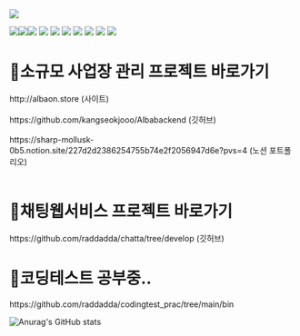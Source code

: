 <img src="https://capsule-render.vercel.app/api?type=wave&color=auto&height=300&section=header&text=Hello%20World!&fontSize=90" />


<img src="https://img.shields.io/badge/javascript-F7DF1E?style=flat&logo=javascript&logoColor=white"/><img src="https://img.shields.io/badge/git-F05032?style=flat&logo=git&logoColor=white"/><img src="https://img.shields.io/badge/spring-6DB33F?style=flat&logo=spring&logoColor=white"/>
<img src="https://img.shields.io/badge/springboot-6DB33F?style=flat&logo=springboot&logoColor=white"/>
<img src="https://img.shields.io/badge/node.js-339933?style=flat&logo=node.js&logoColor=white"/>
<img src="https://img.shields.io/badge/java-007054?style=flat&logo=java&logoColor=white"/>
<img src="https://img.shields.io/badge/AWS-007054?style=flat&logo=java&logoColor=white"/>
<img src="https://img.shields.io/badge/EC2-007054?style=flat&logo=java&logoColor=white"/>
<img src="https://img.shields.io/badge/RDS-007054?style=flat&logo=java&logoColor=white"/>
<img src="https://img.shields.io/badge/S3-007054?style=flat&logo=java&logoColor=white"/>

<h1>🧷소규모 사업장 관리 프로젝트 바로가기</h1>
http://albaon.store (사이트) <br></br>
https://github.com/kangseokjooo/Albabackend (깃허브) <br></br>
https://sharp-mollusk-0b5.notion.site/227d2d2386254755b74e2f2056947d6e?pvs=4 (노션 포트폴리오) <br></br>

<h1>🧷채팅웹서비스 프로젝트 바로가기</h1>
https://github.com/raddadda/chatta/tree/develop (깃허브)

<h1>🧷코딩테스트 공부중..</h1>
https://github.com/raddadda/codingtest_prac/tree/main/bin

![Anurag's GitHub stats](https://github-readme-stats.vercel.app/api?username=raddadda&show_icons=true&theme=radical)

